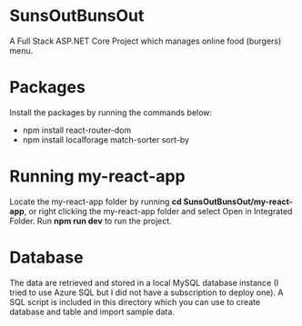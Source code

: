 # SunsOutBunsOut
A Full Stack ASP.NET Core Project which manages online food (burgers) menu.

# Packages
Install the packages by running the commands below:
- npm install react-router-dom
- npm install localforage match-sorter sort-by

# Running my-react-app
Locate the my-react-app folder by running **cd SunsOutBunsOut/my-react-app**, or right clicking the my-react-app folder and select Open in Integrated Folder. Run **npm run dev** to run the project.

# Database
The data are retrieved and stored in a local MySQL database instance (I tried to use Azure SQL but I did not have a subscription to deploy one). A SQL script is included in this directory which you can use to create database and table and import sample data.
